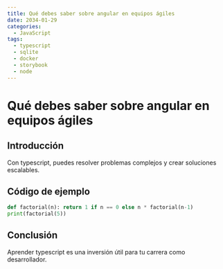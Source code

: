 ```yaml
---
title: Qué debes saber sobre angular en equipos ágiles
date: 2034-01-29
categories:
  - JavaScript
tags:
  - typescript
  - sqlite
  - docker
  - storybook
  - node
---
```


# Qué debes saber sobre angular en equipos ágiles

## Introducción

Con typescript, puedes resolver problemas complejos y crear soluciones escalables.

## Código de ejemplo

```python
def factorial(n): return 1 if n == 0 else n * factorial(n-1)
print(factorial(5))
```

## Conclusión

Aprender typescript es una inversión útil para tu carrera como desarrollador.